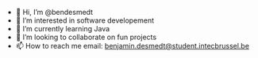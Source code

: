 - 👋 Hi, I’m @bendesmedt
- 👀 I’m interested in software developement
- 🌱 I’m currently learning Java
- 💞️ I’m looking to collaborate on fun projects
- 📫 How to reach me email: benjamin.desmedt@student.intecbrussel.be

<!---
bendesmedt/bendesmedt is a ✨ special ✨ repository because its `README.md` (this file) appears on your GitHub profile.
You can click the Preview link to take a look at your changes.
--->
